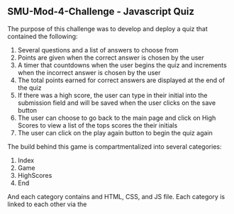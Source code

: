 ## SMU-Mod-4-Challenge - Javascript Quiz    

The purpose of this challenge was to develop and deploy a quiz that contained the following:
1.  Several questions and a list of answers to choose from
2.  Points are given when the correct answer is chosen by the user
3.  A timer that countdowns when the user begins the quiz and increments when the incorrect answer is chosen by the user
4.  The total points earned for correct answers are displayed at the end of the quiz
5.  If there was a high score, the user can type in their initial into the submission field and will be saved when the user clicks on the save button
6. The user can choose to go back to the main page and click on High Scores to view a list of the tops scores the their initials
7. The user can click on the play again button to begin the quiz again

The build behind this game is compartmentalized into several categories:
1. Index
2. Game
3. HighScores
4. End 

And each category contains and HTML, CSS, and JS file. Each category is linked to each other via the <script> element.

  ## Mockup Example
  
  <img width="1377" alt="Screenshot 2022-12-19 at 1 34 31 PM" src="https://user-images.githubusercontent.com/112414393/208505924-6a721fa7-fed7-4374-853d-67f2cac2f479.png">

  
  ## Code Example
  ![Screenshot 2022-12-19 at 1 35 03 PM](https://user-images.githubusercontent.com/112414393/208506077-9bd13f04-b069-45d5-bb8b-246fdc004070.png)
  
  ##Resources
  Gitlab: https://smu.bootcampcontent.com/SMU-Coding-Bootcamp/SMU-VIRT-FSF-PT-11-2022-U-LOLC/-/tree/main/04-Web-APIs/02-Challenge
  Google: https://www.google.com/search?q=Build+a+quiz+in+javascript&oq=Build+a+quiz+in+javascript+&aqs=chrome..69i57j0i22i30j69i60l3.8808j0j15&sourceid=chrome&ie=UTF-8
  Youtube: https://www.youtube.com/@JamesQQuick
  
  ## License/Disclaimer
  The material embodied in this software is provided to you "as-is" and without warranty of any kind, express, implied or otherwise, including without limitation, any warranty of fitness for a particular purpose. In no event shall the Centers for Disease Control and Prevention (CDC) or the United States (U.S.) government be liable to you or anyone else for any direct, special, incidental, indirect or consequential damages of any kind, or any damages whatsoever, including without limitation, loss of profit, loss of use, savings or revenue, or the claims of third parties, whether or not CDC or the U.S. government has been advised of the possibility of such loss, however caused and on any theory of liability, arising out of or in connection with the possession, use or performance of this software.
